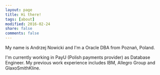```yaml
---
layout: page
title: Hi there!
tags: [about]
modified: 2016-02-24
share: false
comments: false
---
```


My name is Andrzej Nowicki and I'm a Oracle DBA from Poznań, Poland.

I'm currently working in PayU (Polish payments provider) as Database Engineer. My previous work experience includes IBM, Allegro Group and GlaxoSmithKline.

